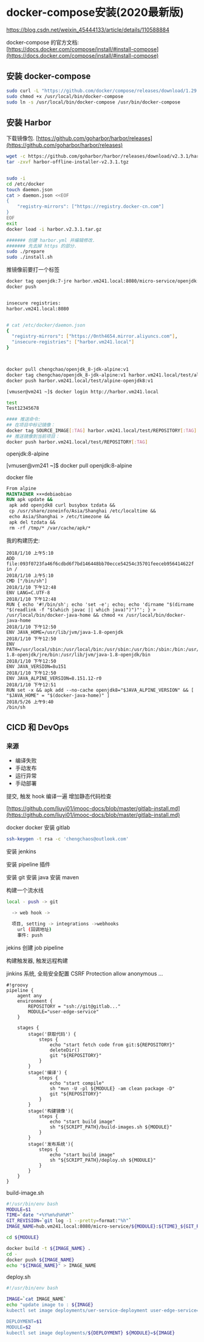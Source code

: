 
# docker-compose安装(2020最新版)

https://blog.csdn.net/weixin_45444133/article/details/110588884

docker-compose 的官方文档: [https://docs.docker.com/compose/install/#install-compose](https://docs.docker.com/compose/install/#install-compose)

## 安装 docker-compose

```bash
sudo curl -L "https://github.com/docker/compose/releases/download/1.29.2/docker-compose-$(uname -s)-$(uname -m)" -o /usr/local/bin/docker-compose
sudo chmod +x /usr/local/bin/docker-compose
sudo ln -s /usr/local/bin/docker-compose /usr/bin/docker-compose
```

## 安装 Harbor

下载镜像包. [https://github.com/goharbor/harbor/releases](https://github.com/goharbor/harbor/releases)

```bash
wget -c https://github.com/goharbor/harbor/releases/download/v2.3.1/harbor-offline-installer-v2.3.1.tgz
tar -zxvf harbor-offline-installer-v2.3.1.tgz


sudo -i
cd /etc/docker
touch daemon.json
cat > daemon.json <<EOF
{
    "registry-mirrors": ["https://registry.docker-cn.com"]
}
EOF
exit
docker load -i harbor.v2.3.1.tar.gz

####### 创建 harbor.yml 并编辑修改.
####### 先去掉 https 的部分.
sudo ./prepare
sudo ./install.sh
```

推镜像前要打一个标签

```bash
docker tag openjdk:7-jre harbor.vm241.local:8080/micro-service/openjdk:7-jre
docker push


insecure registries:
harbor.vm241.local:8080


# cat /etc/docker/daemon.json
{
  "registry-mirrors": ["https://0nth4654.mirror.aliyuncs.com"],
  "insecure-registries": ["harbor.vm241.local"]
}



docker pull chengchao/openjdk_8-jdk-alpine:v1
docker tag chengchao/openjdk_8-jdk-alpine:v1 harbor.vm241.local/test/alpine-openjdk8:v1
docker push harbor.vm241.local/test/alpine-openjdk8:v1

[vmuser@vm241 ~]$ docker login http://harbor.vm241.local

test
Test12345678

#### 推送命令:
## 在项目中标记镜像： 
docker tag SOURCE_IMAGE[:TAG] harbor.vm241.local/test/REPOSITORY[:TAG]
## 推送镜像到当前项目： 
docker push harbor.vm241.local/test/REPOSITORY[:TAG]
```

openjdk:8-alpine

[vmuser@vm241 ~]$ docker pull openjdk:8-alpine

docker file

```dockerfile
From alpine
MAINTAINER ×××debiaobiao
RUN apk update && 
 apk add openjdk8 curl busybox tzdata && 
 cp /usr/share/zoneinfo/Asia/Shanghai /etc/localtime && 
 echo Asia/Shanghai > /etc/timezone && 
 apk del tzdata && 
 rm -rf /tmp/* /var/cache/apk/*

```

我的构建历史:

```
2018/1/10 上午5:10
ADD file:093f0723fa46f6cdbd6f7bd146448bb70ecce54254c35701feeceb956414622f in /
2018/1/10 上午5:10
CMD ["/bin/sh"]
2018/1/10 下午12:48
ENV LANG=C.UTF-8
2018/1/10 下午12:48
RUN { echo '#!/bin/sh'; echo 'set -e'; echo; echo 'dirname "$(dirname "$(readlink -f "$(which javac || which java)")")"'; } > /usr/local/bin/docker-java-home && chmod +x /usr/local/bin/docker-java-home
2018/1/10 下午12:50
ENV JAVA_HOME=/usr/lib/jvm/java-1.8-openjdk
2018/1/10 下午12:50
ENV PATH=/usr/local/sbin:/usr/local/bin:/usr/sbin:/usr/bin:/sbin:/bin:/usr/lib/jvm/java-1.8-openjdk/jre/bin:/usr/lib/jvm/java-1.8-openjdk/bin
2018/1/10 下午12:50
ENV JAVA_VERSION=8u151
2018/1/10 下午12:50
ENV JAVA_ALPINE_VERSION=8.151.12-r0
2018/1/10 下午12:51
RUN set -x && apk add --no-cache openjdk8="$JAVA_ALPINE_VERSION" && [ "$JAVA_HOME" = "$(docker-java-home)" ]
2018/5/26 上午9:40
/bin/sh
```

## CICD 和 DevOps

### 来源

- 编译失败
- 手动发布
- 运行异常
- 手动部署


提交, 触发 hook 编译一遍
增加静态代码检查

[https://github.com/liuyi01/imooc-docs/blob/master/gitlab-install.md](https://github.com/liuyi01/imooc-docs/blob/master/gitlab-install.md)

docker docker 安装 gitlab

```bash
ssh-keygen -t rsa -c 'chengchaos@outlook.com'
```

安装 jenkins

安装 pipeline 插件

安装 git
安装 java
安装 maven

构建一个流水线

```sh
local - push -> git

  -> web hook ->

  项目, setting -> integrations ->webhooks
    url (回调地址)
    事件: push
```

jekins 创建 job pipeline

构建触发器, 触发远程构建

jinkins 系统, 全局安全配置  CSRF Protection
allow anonymous ...

```grovvy
#!groovy
pipeline {
    agent any
    environment {
        REPOSITORY = "ssh://git@gitlab..."
        MODULE="user-edge-service"
    }

    stages {
        stage('获取代码') {
            steps {
                echo "start fetch code from git:${REPOSITORY}"
                deleteDir()
                git "${REPOSITORY}"
            }
        }
        stage('编译') {
            steps {
                echo "start compile"
                sh "mvn -U -pl ${MODULE} -am clean package -D"
                git "${REPOSITORY}"
            }
        }
        stage('构建镜像'){
            steps {
                echo "start build image"
                sh "${SCRIPT_PATH}/build-images.sh ${MODULE}"
            }
        }
        stage('发布系统'){
            steps {
                echo "start build image"
                sh "${SCRIPT_PATH}/deploy.sh ${MODULE}"
            }
        }
    }
}

```

build-image.sh

```bash
#!/usr/bin/env bash
MODULE=$1
TIME=`date "+%Y%m%d%H%M"`
GIT_REVISION=`git log -1 --pretty=format:"%h"`
IMAGE_NAME=hub.vm241.local:8080/micro-service/${MODULE}:${TIME}_${GIT_REVISION}

cd ${MODULE}

docker build -t ${IMAGE_NAME} .
cd -
docker push ${IMAGE_NAME}
echo "${IMAGE_NAME}" > IMAGE_NAME
```

deploy.sh

```bash
#!/usr/bin/env bash

IMAGE=`cat IMAGE_NAME`
echo "update image to : ${IMAGE}
kubectl set image deployments/uer-service-deployment user-edge-service=${IMAGE}

DEPLOYMENT=$1
MODULE=$2
kubectl set image deployments/${DEPLOYMENT} ${MODULE}=${IMAGE}
```
